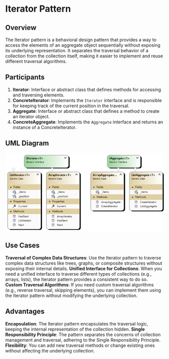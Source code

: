 # Iterator Pattern

## Overview

The Iterator pattern is a behavioral design pattern that provides a way to access the elements of an aggregate object sequentially without exposing its underlying representation. It separates the traversal behavior of a collection from the collection itself, making it easier to implement and reuse different traversal algorithms.

## Participants

1. **Iterator**: Interface or abstract class that defines methods for accessing and traversing elements.
2. **ConcreteIterator**: Implements the `Iterator` interface and is responsible for keeping track of the current position in the traversal.
3. **Aggregate**: Interface or abstract class that defines a method to create an iterator object.
4. **ConcreteAggregate**: Implements the `Aggregate` interface and returns an instance of a ConcreteIterator.

## UML Diagram

![Iterator Pattern UML](diagramIteratorPattern.png)

## Use Cases

**Traversal of Complex Data Structures**: Use the Iterator pattern to traverse complex data structures like trees, graphs, or composite structures without exposing their internal details.
**Unified Interface for Collections**: When you need a unified interface to traverse different types of collections (e.g., arrays, lists), the Iterator pattern provides a consistent way to do so.
**Custom Traversal Algorithms**: If you need custom traversal algorithms (e.g., reverse traversal, skipping elements), you can implement them using the Iterator pattern without modifying the underlying collection.

## Advantages

**Encapsulation**: The Iterator pattern encapsulates the traversal logic, keeping the internal representation of the collection hidden.
**Single Responsibility Principle**: The pattern separates the concerns of collection management and traversal, adhering to the Single Responsibility Principle.
**Flexibility**: You can add new traversal methods or change existing ones without affecting the underlying collection.